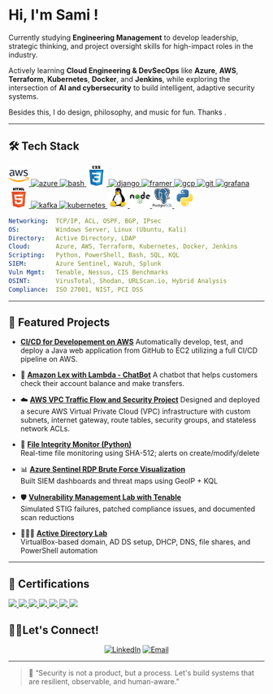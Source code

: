 
#  Hi, I'm Sami !



Currently studying **Engineering Management** to develop leadership, strategic thinking, and project oversight skills for high-impact roles in the industry.

Actively learning **Cloud Engineering & DevSecOps** like **Azure**, **AWS**, **Terraform**, **Kubernetes**, **Docker**, and **Jenkins**, while exploring the intersection of **AI and cybersecurity** to build intelligent, adaptive security systems.

Besides this, I do design, philosophy, and music for fun. Thanks .



---

## 🛠️ Tech Stack

<p align="left"> <a href="https://aws.amazon.com" target="_blank" rel="noreferrer"> <img src="https://raw.githubusercontent.com/devicons/devicon/master/icons/amazonwebservices/amazonwebservices-original-wordmark.svg" alt="aws" width="40" height="40"/> </a> <a href="https://azure.microsoft.com/en-in/" target="_blank" rel="noreferrer"> <img src="https://www.vectorlogo.zone/logos/microsoft_azure/microsoft_azure-icon.svg" alt="azure" width="40" height="40"/> </a> <a href="https://www.gnu.org/software/bash/" target="_blank" rel="noreferrer"> <img src="https://www.vectorlogo.zone/logos/gnu_bash/gnu_bash-icon.svg" alt="bash" width="40" height="40"/> </a> <a href="https://www.w3schools.com/css/" target="_blank" rel="noreferrer"> <img src="https://raw.githubusercontent.com/devicons/devicon/master/icons/css3/css3-original-wordmark.svg" alt="css3" width="40" height="40"/> </a> <a href="https://www.djangoproject.com/" target="_blank" rel="noreferrer"> <img src="https://cdn.worldvectorlogo.com/logos/django.svg" alt="django" width="40" height="40"/> </a> <a href="https://www.framer.com/" target="_blank" rel="noreferrer"> <img src="https://www.vectorlogo.zone/logos/framer/framer-icon.svg" alt="framer" width="40" height="40"/> </a> <a href="https://cloud.google.com" target="_blank" rel="noreferrer"> <img src="https://www.vectorlogo.zone/logos/google_cloud/google_cloud-icon.svg" alt="gcp" width="40" height="40"/> </a> <a href="https://git-scm.com/" target="_blank" rel="noreferrer"> <img src="https://www.vectorlogo.zone/logos/git-scm/git-scm-icon.svg" alt="git" width="40" height="40"/> </a> <a href="https://grafana.com" target="_blank" rel="noreferrer"> <img src="https://www.vectorlogo.zone/logos/grafana/grafana-icon.svg" alt="grafana" width="40" height="40"/> </a> <a href="https://www.w3.org/html/" target="_blank" rel="noreferrer"> <img src="https://raw.githubusercontent.com/devicons/devicon/master/icons/html5/html5-original-wordmark.svg" alt="html5" width="40" height="40"/> </a> <a href="https://kafka.apache.org/" target="_blank" rel="noreferrer"> <img src="https://www.vectorlogo.zone/logos/apache_kafka/apache_kafka-icon.svg" alt="kafka" width="40" height="40"/> </a> <a href="https://kubernetes.io" target="_blank" rel="noreferrer"> <img src="https://www.vectorlogo.zone/logos/kubernetes/kubernetes-icon.svg" alt="kubernetes" width="40" height="40"/> </a> <a href="https://www.linux.org/" target="_blank" rel="noreferrer"> <img src="https://raw.githubusercontent.com/devicons/devicon/master/icons/linux/linux-original.svg" alt="linux" width="40" height="40"/> </a> <a href="https://nodejs.org" target="_blank" rel="noreferrer"> <img src="https://raw.githubusercontent.com/devicons/devicon/master/icons/nodejs/nodejs-original-wordmark.svg" alt="nodejs" width="40" height="40"/> </a> <a href="https://www.postgresql.org" target="_blank" rel="noreferrer"> <img src="https://raw.githubusercontent.com/devicons/devicon/master/icons/postgresql/postgresql-original-wordmark.svg" alt="postgresql" width="40" height="40"/> </a> <a href="https://www.python.org" target="_blank" rel="noreferrer"> <img src="https://raw.githubusercontent.com/devicons/devicon/master/icons/python/python-original.svg" alt="python" width="40" height="40"/> </a> </p>



```yaml
Networking:  TCP/IP, ACL, OSPF, BGP, IPsec
OS:          Windows Server, Linux (Ubuntu, Kali)
Directory:   Active Directory, LDAP
Cloud:       Azure, AWS, Terraform, Kubernetes, Docker, Jenkins
Scripting:   Python, PowerShell, Bash, SQL, KQL
SIEM:        Azure Sentinel, Wazuh, Splunk
Vuln Mgmt:   Tenable, Nessus, CIS Benchmarks
OSINT:       VirusTotal, Shodan, URLScan.io, Hybrid Analysis
Compliance:  ISO 27001, NIST, PCI DSS
```

---

## 🚀 Featured Projects

-   **[CI/CD for Developement on AWS](https://github.com/sobersami/CI-CD-for-Development-on-AWS)**
   Automatically develop, test, and deploy a Java web application from GitHub to EC2 utilizing a full CI/CD pipeline on AWS.

- 🤖 **[Amazon Lex with Lambda - ChatBot](https://github.com/sobersami/Amazon-Lex-with-Lambda---ChatBot)**
   A chatbot that helps customers check their account balance and make transfers.

- ☁️ **[AWS VPC Traffic Flow and Security Project](https://github.com/sobersami/AWS-VPC-Traffic-Flow-and-Security-Project)**
   Designed and deployed a secure AWS Virtual Private Cloud (VPC) infrastructure with custom subnets, internet gateway, route tables, security groups, and stateless network ACLs.

- 🔐 **[File Integrity Monitor (Python)](https://github.com/sobersami/Python-FIM)**  
  Real-time file monitoring using SHA-512; alerts on create/modify/delete

- 📊 **[Azure Sentinel RDP Brute Force Visualization](https://github.com/sobersami/Azure-honeypot-lab)**  
  Built SIEM dashboards and threat maps using GeoIP + KQL

- 🛡️ **[Vulnerability Management Lab with Tenable](https://github.com/sobersami/Vulnerability-Management-Implementation-using-Tenable)**  
  Simulated STIG failures, patched compliance issues, and documented scan reductions

- 👨🏻‍💻 **[Active Directory Lab](https://github.com/sobersami/ActiveDirectoryLab)**  
  VirtualBox-based domain, AD DS setup, DHCP, DNS, file shares, and PowerShell automation

---
## 📜 Certifications

<a href="https://www.linkedin.com/learning/certificates/4e85eb296359ad2926543d036888dab1a86e6fac4e157f1a26f8700d2ab5c2a1">
  <img src="https://img.shields.io/badge/Microsoft%20Security%20Essentials-0078D4?style=flat-square&logo=microsoft&logoColor=white" />
</a>
<a href="https://www.linkedin.com/learning/certificates/dde0167b3bd350fd04a9239a2d4d7acc41f1439b51f337fdf238c8c0cc15878a">
  <img src="https://img.shields.io/badge/Azure%20AI%20Essentials-0078D4?style=flat-square&logo=azure-devops&logoColor=white" />
</a>
<a href="https://www.linkedin.com/learning/certificates/53e338b01d6885f70f827b48f42cf9fac91b8a84658bf4ea16479de8e483af9a?trk=share_certificate">
  <img src="https://img.shields.io/badge/Microsoft%20System%20Administration-0078D4?style=flat-square&logo=windows&logoColor=white" />
</a>
<a href="https://www.credly.com/badges/942cc594-2d2a-43e6-ba04-0e47aba7f2c3/public_url">
  <img src="https://img.shields.io/badge/Network%20Technician%20Career%20Path-0078D4?style=flat-square&logo=networkx&logoColor=white" />
</a>
<a href="https://www.credly.com/badges/7603e38c-a0ff-4ae4-8458-3a6b10b1f898/public_url">
  <img src="https://img.shields.io/badge/Cisco%20Junior%20Cybersecurity%20Analyst-blue?style=flat-square&logo=cisco&logoColor=white" />
</a>
<a href="https://www.credly.com/badges/567618bb-e87e-4b4c-966d-4f7ebf54f619/public_url">
  <img src="https://img.shields.io/badge/Cisco%20Certified%20Ethical%20Hacker-blue?style=flat-square&logo=cisco" />
</a>
<a href="https://www.linkedin.com/learning/certificates/4c1f80c62f2a743a86b61cff333695cbae8f8f58cddb661fd1326c265063f330">
  <img src="https://img.shields.io/badge/Microsoft%20Project%20Management-0078D4?style=flat-square&logo=microsoftproject&logoColor=white" />
</a>


## 🤝🏼Let's Connect!

<div align="center">

[![LinkedIn](https://img.shields.io/badge/LinkedIn-0077B5?style=for-the-badge&logo=linkedin&logoColor=white)](https://linkedin.com/in/shahriar-rahman-2b417a203)
[![Email](https://img.shields.io/badge/Email-D14836?style=for-the-badge&logo=gmail&logoColor=white)](mailto:shahriarsami.srs@gmail.com)

</div>

---

> 🧠 “Security is not a product, but a process. Let's build systems that are resilient, observable, and human-aware.”




